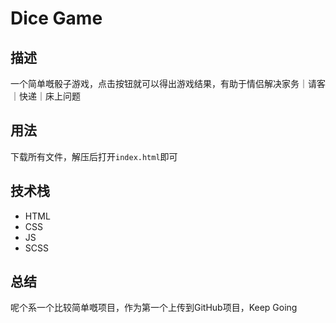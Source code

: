 # Dice Game

## 描述

一个简单嘅骰子游戏，点击按钮就可以得出游戏结果，有助于情侣解决家务｜请客｜快递｜床上问题

## 用法

下载所有文件，解压后打开`index.html`即可

## 技术栈

- HTML
- CSS
- JS
- SCSS

## 总结

呢个系一个比较简单嘅项目，作为第一个上传到GitHub项目，Keep Going